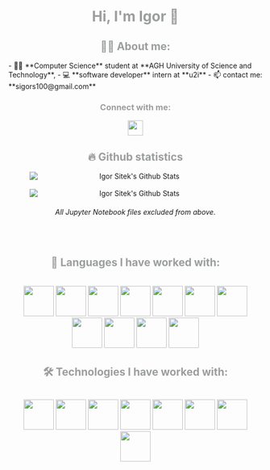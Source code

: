 <h1 align="center" style="color: #9b9e9d">Hi, I'm Igor 👋</h1>

<h2 align="center" style="color: #9b9e9d">👨‍💻 About me:</h2>
- 👨‍🎓 **Computer Science** student at **AGH University of Science and Technology**,
- 💻 **software developer** intern at **u2i**
- 📫 contact me: **sigors100@gmail.com**


<h3 align="center" style="color: #9b9e9d">Connect with me:</h3>
<div align="center">
    <a href="https://linkedin.com/in/igsit/"><img align="center" src="https://raw.githubusercontent.com/rahuldkjain/github-profile-readme-generator/master/src/images/icons/Social/linked-in-alt.svg" alt="" height="30"></a>
</div>

<h2 align="center" style="color: #9b9e9d">🔥 Github statistics</h2>
<div style="margin: 0 auto; width: fit-content" align="center">
  <img style="min-width: 420px;" alt="Igor Sitek's Github Stats" src="https://github-readme-stats.vercel.app/api?username=IgSit&count_private=true&show_icons=true&theme=dark&hide_border=true&text_color=e7e7e8&title_color=bbb&bg_color=0d1117&color=bbb"/>
</div>
<br>
<div style="margin: 0 auto; width: fit-content" align="center">
  <img style="min-width: 420px;" alt="Igor Sitek's Github Stats" src="https://github-readme-stats.vercel.app/api/top-langs/?username=IgSit&layout=compact&hide=Jupyter%20Notebook&langs_count=8&bg_color=0d1117&color=bbb&line=54bd9a&point=fff&hide_border=true&text_color=e7e7e8&title_color=bbb&card_width=325"/>
  <h6><i>All Jupyter Notebook files excluded from above.</i></h6>
</div>
<br>
<h2 align="center" style="color: #9b9e9d">📖 Languages I have worked with:</h2>
<br>
<div align="center">
    <img style="width: 60px" src="https://cdn.jsdelivr.net/gh/devicons/devicon/icons/python/python-original.svg"  alt=""/>
    <img style="width: 60px" src="https://cdn.jsdelivr.net/gh/devicons/devicon/icons/java/java-original.svg"  alt=""/>
    <img style="width: 60px" src="https://cdn.jsdelivr.net/gh/devicons/devicon/icons/c/c-original.svg"  alt=""/>
    <img style="width: 60px" src="https://cdn.jsdelivr.net/gh/devicons/devicon/icons/cplusplus/cplusplus-original.svg"  alt=""/>
    <img style="width: 60px" src="https://cdn.jsdelivr.net/gh/devicons/devicon/icons/csharp/csharp-original.svg"  alt=""/>
    <img style="width: 60px" src="https://cdn.jsdelivr.net/gh/devicons/devicon/icons/html5/html5-original-wordmark.svg"  alt=""/>
    <img style="width: 60px" src="https://cdn.jsdelivr.net/gh/devicons/devicon/icons/css3/css3-original-wordmark.svg"  alt=""/>
    <img style="width: 60px" src="https://cdn.jsdelivr.net/gh/devicons/devicon/icons/javascript/javascript-original.svg"  alt=""/>
    <img style="width: 60px" src="https://cdn.jsdelivr.net/gh/devicons/devicon/icons/typescript/typescript-original.svg"  alt=""/>
    <img style="width: 60px" src="https://cdn.jsdelivr.net/gh/devicons/devicon/icons/r/r-original.svg"  alt=""/>
    <img style="width: 60px" src="https://cdn.jsdelivr.net/gh/devicons/devicon/icons/julia/julia-original-wordmark.svg"  alt=""/>
</div>

<h2 align="center" style="color: #9b9e9d">🛠️ Technologies I have worked with:</h2>
<br>
<div align="center">
    <img style="width: 60px" src="https://cdn.jsdelivr.net/gh/devicons/devicon/icons/angularjs/angularjs-original.svg"  alt=""/>
    <img style="width: 60px" src="https://cdn.jsdelivr.net/gh/devicons/devicon/icons/firebase/firebase-plain.svg"  alt=""/>
    <img style="width: 60px" src="https://cdn.jsdelivr.net/gh/devicons/devicon/icons/microsoftsqlserver/microsoftsqlserver-plain-wordmark.svg"  alt=""/>
    <img style="width: 60px" src="https://cdn.jsdelivr.net/gh/devicons/devicon/icons/oracle/oracle-original.svg"  alt=""/>
    <img style="width: 60px" src="https://cdn.jsdelivr.net/gh/devicons/devicon/icons/mongodb/mongodb-original-wordmark.svg"  alt=""/>
    <img style="width: 60px" src="https://cdn.jsdelivr.net/gh/devicons/devicon/icons/jupyter/jupyter-original-wordmark.svg"  alt=""/>
    <img style="width: 60px" src="https://cdn.jsdelivr.net/gh/devicons/devicon/icons/git/git-original.svg"  alt=""/>
    <img style="width: 60px" src="https://cdn.jsdelivr.net/gh/devicons/devicon/icons/linux/linux-original.svg"  alt=""/>
</div>
<br><br>
                